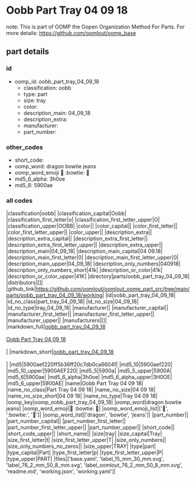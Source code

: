 # Oobb Part Tray 04 09 18  

note: This is part of OOMP the Oopen Organization Method For Parts. For more details: https://github.com/oomlout/oomp_base

##  part details





### id
* oomp_id: oobb_part_tray_04_09_18
  * classification: oobb
  * type: part
  * size: tray
  * color: 
  * description_main: 04_09_18
  * description_extra: 
  * manufacturer: 
  * part_number: 

### other_codes
* short_code: 
* oomp_word: dragon bowtie jeans
* oomp_word_emoji :dragon: :bowtie: :jeans:
* md5_6_alpha: 3h0oe
* md5_6: 5900ae

### all codes 
|classification|oobb|
|classification_capital|Oobb|
|classification_first_letter|o|
|classification_first_letter_upper|O|
|classification_upper|OOBB|
|color||
|color_capital||
|color_first_letter||
|color_first_letter_upper||
|color_upper||
|description_extra||
|description_extra_capital||
|description_extra_first_letter||
|description_extra_first_letter_upper||
|description_extra_upper||
|description_main|04_09_18|
|description_main_capital|04 09.18|
|description_main_first_letter|0|
|description_main_first_letter_upper|0|
|description_main_upper|04_09_18|
|description_only_numbers|040918|
|description_only_numbers_short|41k|
|description_or_color|41k|
|description_or_color_upper|41K|
|directory|parts/oobb_part_tray_04_09_18|
|distributors|[]|
|github_link|https://github.com/oomlout/oomlout_oomp_part_src/tree/main/parts/oobb_part_tray_04_09_18/working|
|id|oobb_part_tray_04_09_18|
|id_no_class|part_tray_04_09_18|
|id_no_size|04_09_18|
|id_no_type|tray_04_09_18|
|manufacturer||
|manufacturer_capital||
|manufacturer_first_letter||
|manufacturer_first_letter_upper||
|manufacturer_upper||
|manufacturers|[]|
|markdown_full|[oobb_part_tray_04_09_18](https://github.com/oomlout/oomlout_oomp_part_src/tree/main/parts/oobb_part_tray_04_09_18/working)<br>[](https://github.com/oomlout/oomlout_oomp_part_src/tree/main/parts/oobb_part_tray_04_09_18/working)<br>[Oobb Part Tray 04 09 18](https://github.com/oomlout/oomlout_oomp_part_src/tree/main/parts/oobb_part_tray_04_09_18/working)<br><br>|
|markdown_short|[oobb_part_tray_04_09_18](https://github.com/oomlout/oomlout_oomp_part_src/tree/main/parts/oobb_part_tray_04_09_18/working)<br><br>|
|md5|5900aef220ff5b36ff20c7db0ca6604f|
|md5_10|5900aef220|
|md5_10_upper|5900AEF220|
|md5_5|5900a|
|md5_5_upper|5900A|
|md5_6|5900ae|
|md5_6_alpha|3h0oe|
|md5_6_alpha_upper|3H0OE|
|md5_6_upper|5900AE|
|name|Oobb Part Tray 04 09 18|
|name_no_class|Part Tray 04 09 18|
|name_no_size|04 09 18|
|name_no_size_short|04 09 18|
|name_no_type|Tray 04 09 18|
|oomp_key|oomp_oobb_part_tray_04_09_18|
|oomp_word|dragon bowtie jeans|
|oomp_word_emoji|:dragon: :bowtie: :jeans:|
|oomp_word_emoji_list|[':dragon:', ':bowtie:', ':jeans:']|
|oomp_word_list|['dragon', 'bowtie', 'jeans']|
|part_number||
|part_number_capital||
|part_number_first_letter||
|part_number_first_letter_upper||
|part_number_upper||
|short_code||
|short_code_upper||
|short_name||
|size|tray|
|size_capital|Tray|
|size_first_letter|t|
|size_first_letter_upper|T|
|size_only_numbers||
|size_only_numbers_no_zeros||
|size_upper|TRAY|
|type|part|
|type_capital|Part|
|type_first_letter|p|
|type_first_letter_upper|P|
|type_upper|PART|
|files|['base.yaml', 'label_15_mm_30_mm.svg', 'label_76_2_mm_50_8_mm.svg', 'label_oomlout_76_2_mm_50_8_mm.svg', 'readme.md', 'working.json', 'working.yaml']|
